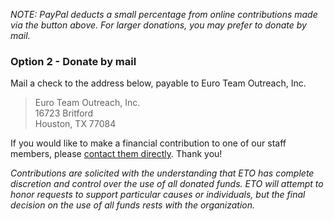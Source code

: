 *NOTE: PayPal deducts a small percentage from online contributions made via the button above. For larger donations, you may prefer to donate by mail.*

### Option 2 - Donate by mail

Mail a check to the address below, payable to Euro Team Outreach, Inc.

> Euro Team Outreach, Inc.  
16723 Britford  
Houston, TX 77084  

If you would like to make a financial contribution to one of our staff members, please [contact them directly](/team). Thank you!

*Contributions are solicited with the understanding that ETO has complete discretion and control over the use of all donated funds. ETO will attempt to honor requests to support particular causes or individuals, but the final decision on the use of all funds rests with the organization.*
